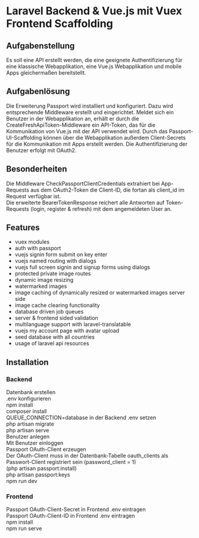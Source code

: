 # Laravel Backend & Vue.js mit Vuex Frontend Scaffolding

## Aufgabenstellung
Es soll eine API erstellt werden, die eine geeignete Authentifizierung für eine klassische Webapplikation, eine Vue.js Webapplikation und mobile Apps gleichermaßen bereitstellt.

## Aufgabenlösung
Die Erweiterung Passport wird installiert und konfiguriert. Dazu wird entsprechende Middleware erstellt und eingerichtet. Meldet sich ein Benutzer in der Webapplikation an, erhält er durch die CreateFreshApiToken-Middleware ein API-Token, das für die Kommunikation von Vue.js mit der API verwendet wird. Durch das Passport-UI-Scaffolding können über die Webapplikation außerdem Client-Secrets für die Kommunikation mit Apps erstellt werden. Die Authentifizierung der Benutzer erfolgt mit OAuth2.

## Besonderheiten
Die Middleware CheckPassportClientCredentials extrahiert bei App-Requests aus dem OAuth2-Token die Client-ID, die fortan als client_id im Request verfügbar ist.\
Die erweiterte BearerTokenResponse reichert alle Antworten auf Token-Requests (login, register & refresh) mit dem angemeldeten User an.


## Features
 - vuex modules
 - auth with passport
 - vuejs signin form submit on key enter
 - vuejs named routing with dialogs
 - vuejs full screen signin and signup forms using dialogs
 - protected private image routes
 - dynamic image resizing
 - watermarked images
 - image caching of dynamically resized or watermarked images server side
 - image cache clearing functionality
 - database driven job queues
 - server & frontend sided validation
 - multilanguage support with laravel-translatable
 - vuejs my account page with avatar upload
 - seed database with all countries
 - usage of laravel api resources

## Installation

### Backend

Datenbank erstellen\
.env konfigurieren\
npm install\
composer install\
QUEUE_CONNECTION=database in der Backend .env setzen\
php artisan migrate\
php artisan serve\
Benutzer anlegen\
Mit Benutzer einloggen\
Passport OAuth-Client erzeugen\
Der OAuth-Client muss in der Datenbank-Tabelle oauth_clients als Passwort-Client registriert sein (password_client = 1)\
(php artisan passport:install)\
php artisan passport:keys\
npm run dev

### Frontend

Passport OAuth-Client-Secret in Frontend .env eintragen\
Passport OAuth-Client-ID in Frontend .env eintragen\
npm install\
npm run serve

